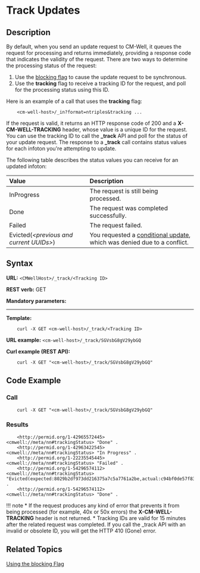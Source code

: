 # Track Updates

## Description

By default, when you send an update request to CM-Well, it queues the request for processing and returns immediately, providing a response code that indicates the validity of the request. There are two ways to determine the processing status of the request:

1. Use the [blocking flag](../UsageTopics/API.UsingTheBlockingFlag.md) to cause the update request to be synchronous.
2. Use the **tracking** flag to receive a tracking ID for the request, and poll for the processing status using this ID.

Here is an example of a call that uses the **tracking** flag:

```
    <cm-well-host>/_in?format=ntriples&tracking ...
```

If the request is valid, it returns an HTTP response code of 200 and a **X-CM-WELL-TRACKING** header, whose value is a unique ID for the request. You can use the tracking ID to call the **_track** API and poll for the status of your update request.
The response to a **_track** call contains status values for each infoton you're attempting to update.

The following table describes the status values you can receive for an updated infoton:

Value | Description
:------|:-------------
InProgress | The request is still being processed.
Done | The request was completed successfully.
Failed | The request failed.
Evicted(*\<previous and current UUIDs\>*) | You requested a [conditional update](../../APIReference/UsageTopics/API.UsingConditionalUpdates.md), which was denied due to a conflict.

## Syntax

**URL:** ```<CMWellHost>/_track/<Tracking ID>```

**REST verb:** GET

**Mandatory parameters:** <Tracking ID>

----------

**Template:**

```
    curl -X GET <cm-well-host>/_track/<Tracking ID>
```

**URL example:** ```<cm-well-host>/_track/SGVsbG8gV29ybGQ```

**Curl example (REST API):**

```
    curl -X GET "<cm-well-host>/_track/SGVsbG8gV29ybGQ"
```

## Code Example

### Call

```
    curl -X GET "<cm-well-host>/_track/SGVsbG8gV29ybGQ"
```

### Results

```
    <http://permid.org/1-42965572445> <cmwell://meta/nn#trackingStatus> "Done" .
    <http://permid.org/1-42963422545> <cmwell://meta/nn#trackingStatus> "In Progress" .
    <http://permid.org/1-22235545445> <cmwell://meta/nn#trackingStatus> "Failed" .
    <http://permid.org/1-54296574112> <cmwell://meta/nn#trackingStatus> "Evicted(expected:8029b2df973dd216375a7c5a7761a2be,actual:c94bf0de57f83874a6bb5983bdef4b8d)" .
    <http://permid.org/1-54296574112> <cmwell://meta/nn#trackingStatus> "Done" .
```

!!! note
	* If the request produces any kind of error that prevents it from being processed (for example, 40x or 50x errors) the **X-CM-WELL-TRACKING** header is not returned.
	* Tracking IDs are valid for 15 minutes after the related request was completed. If you call the _track API with an invalid or obsolete ID, you will get the HTTP 410 (Gone) error.

## Related Topics

[Using the blocking Flag](../UsageTopics/API.UsingTheBlockingFlag.md)


